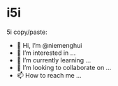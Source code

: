 # i5i
5i 
copy/paste:
- 👋 Hi, I’m @niemenghui
- 👀 I’m interested in ...
- 🌱 I’m currently learning ...
- 💞️ I’m looking to collaborate on ...
- 📫 How to reach me ...
